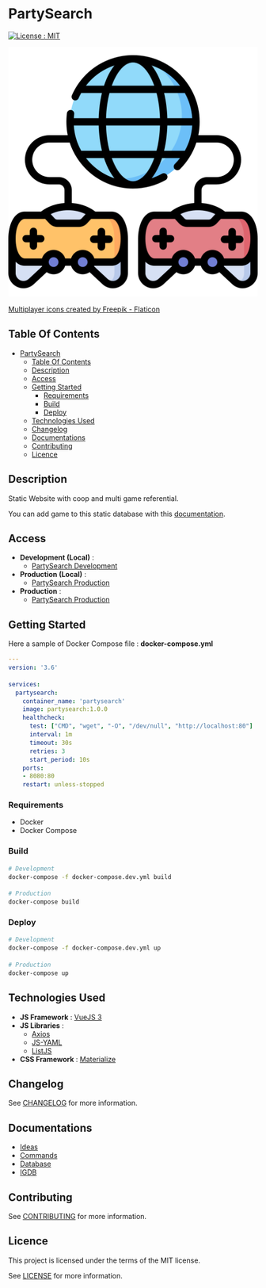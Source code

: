 # PartySearch

[![License : MIT](https://img.shields.io/badge/License-MIT-yellow.svg)](https://opensource.org/licenses/MIT)

![Icon](./icon.png)

[Multiplayer icons created by Freepik - Flaticon](https://www.flaticon.com/free-icons/multiplayer)

## Table Of Contents

- [PartySearch](#partysearch)
  - [Table Of Contents](#table-of-contents)
  - [Description](#description)
  - [Access](#access)
  - [Getting Started](#getting-started)
    - [Requirements](#requirements)
    - [Build](#build)
    - [Deploy](#deploy)
  - [Technologies Used](#technologies-used)
  - [Changelog](#changelog)
  - [Documentations](#documentations)
  - [Contributing](#contributing)
  - [Licence](#licence)

## Description

Static Website with coop and multi game referential.

You can add game to this static database with this [documentation](./docs/database.md).

## Access

- **Development (Local)** :
  - [PartySearch Development](http://localhost:8080)
- **Production (Local)** :
  - [PartySearch Production](http://localhost:8080)
- **Production** :
  - [PartySearch Production](https://partysearch)

## Getting Started

Here a sample of Docker Compose file : **docker-compose.yml**

```yaml
---
version: '3.6'

services:
  partysearch:
    container_name: 'partysearch'
    image: partysearch:1.0.0
    healthcheck:
      test: ["CMD", "wget", "-O", "/dev/null", "http://localhost:80"]
      interval: 1m
      timeout: 30s
      retries: 3
      start_period: 10s
    ports:
    - 8080:80
    restart: unless-stopped
```

### Requirements

- Docker
- Docker Compose

### Build

```bash
# Development
docker-compose -f docker-compose.dev.yml build

# Production
docker-compose build
```

### Deploy

```bash
# Development
docker-compose -f docker-compose.dev.yml up

# Production
docker-compose up
```

## Technologies Used

- **JS Framework** : [VueJS 3](https://vuejs.org/)
- **JS Libraries** :
  - [Axios](https://github.com/axios/axios)
  - [JS-YAML](https://github.com/nodeca/js-yaml)
  - [ListJS](https://listjs.com/)
- **CSS Framework** : [Materialize](https://materializecss.com/)

## Changelog

See [CHANGELOG](./CHANGELOG.md) for more information.

## Documentations

- [Ideas](./docs/ideas.md)
- [Commands](./docs/commands.md)
- [Database](./docs/database.md)
- [IGDB](./docs/igdb.md)

## Contributing

See [CONTRIBUTING](./CONTRIBUTING.md) for more information.

## Licence

This project is licensed under the terms of the MIT license.

See [LICENSE](./LICENCE.md) for more information.
